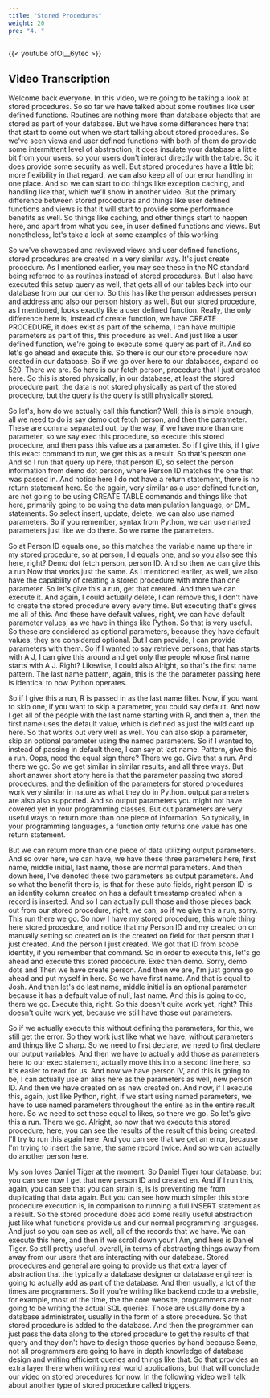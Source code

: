 ```yaml
---
title: "Stored Procedures"
weight: 20
pre: "4. "
---
```


{{< youtube ofOi__6ytec >}}

## Video Transcription

Welcome back everyone. In this video, we're going to be taking a look at stored procedures. So so far we have talked about some routines like user defined functions. Routines are nothing more than database objects that are stored as part of your database. But we have some differences here that that start to come out when we start talking about stored procedures. So we've seen views and user defined functions with both of them do provide some intermittent level of abstraction, it does insulate your database a little bit from your users, so your users don't interact directly with the table. So it does provide some security as well. But stored procedures have a little bit more flexibility in that regard, we can also keep all of our error handling in one place. And so we can start to do things like exception caching, and handling like that, which we'll show in another video. But the primary difference between stored procedures and things like user defined functions and views is that it will start to provide some performance benefits as well. So things like caching, and other things start to happen here, and apart from what you see, in user defined functions and views. But nonetheless, let's take a look at some examples of this working. 

So we've showcased and reviewed views and user defined functions, stored procedures are created in a very similar way. It's just create procedure. As I mentioned earlier, you may see these in the NC standard being referred to as routines instead of stored procedures. But I also have executed this setup query as well, that gets all of our tables back into our database from our our demo. So this has like the person addresses person and address and also our person history as well. But our stored procedure, as I mentioned, looks exactly like a user defined function. Really, the only difference here is, instead of create function, we have CREATE PROCEDURE, it does exist as part of the schema, I can have multiple parameters as part of this, this procedure as well. And just like a user defined function, we're going to execute some query as part of it. And so let's go ahead and execute this. So there is our our store procedure now created in our database. So if we go over here to our databases, expand cc 520. There we are. So here is our fetch person, procedure that I just created here. So this is stored physically, in our database, at least the stored procedure part, the data is not stored physically as part of the stored procedure, but the query is the query is still physically stored. 

So let's, how do we actually call this function? Well, this is simple enough, all we need to do is say demo dot fetch person, and then the parameter. These are comma separated out, by the way, if we have more than one parameter, so we say exec this procedure, so execute this stored procedure, and then pass this value as a parameter. So if I give this, if I give this exact command to run, we get this as a result. So that's person one. And so I run that query up here, that person ID, so select the person information from demo dot person, where Person ID matches the one that was passed in. And notice here I do not have a return statement, there is no return statement here. So the again, very similar as a user defined function, are not going to be using CREATE TABLE commands and things like that here, primarily going to be using the data manipulation language, or DML statements. So select insert, update, delete, we can also use named parameters. So if you remember, syntax from Python, we can use named parameters just like we do there. So we name the parameters. 

So at Person ID equals one, so this matches the variable name up there in my stored procedure, so at person, I d equals one, and so you also see this here, right? Demo dot fetch person, person ID. And so then we can give this a run Now that works just the same. As I mentioned earlier, as well, we also have the capability of creating a stored procedure with more than one parameter. So let's give this a run, get that created. And then we can execute it. And again, I could actually delete, I can remove this, I don't have to create the stored procedure every every time. But executing that's gives me all of this. And these have default values, right, we can have default parameter values, as we have in things like Python. So that is very useful. So these are considered as optional parameters, because they have default values, they are considered optional. But I can provide, I can provide parameters with them. So if I wanted to say retrieve persons, that has starts with A J, I can give this around and get only the people whose first name starts with A J. Right? Likewise, I could also Alright, so that's the first name pattern. The last name pattern, again, this is the the parameter passing here is identical to how Python operates. 

So if I give this a run, R is passed in as the last name filter. Now, if you want to skip one, if you want to skip a parameter, you could say default. And now I get all of the people with the last name starting with R, and then a, then the first name uses the default value, which is defined as just the wild card up here. So that works out very well as well. You can also skip a parameter, skip an optional parameter using the named parameters. So if I wanted to, instead of passing in default there, I can say at last name. Pattern, give this a run. Oops, need the equal sign there? There we go. Give that a run. And there we go. So we get similar in similar results, and all three ways. But short answer short story here is that the parameter passing two stored procedures, and the definition of the parameters for stored procedures work very similar in nature as what they do in Python. output parameters are also also supported. And so output parameters you might not have covered yet in your programming classes. But out parameters are very useful ways to return more than one piece of information. So typically, in your programming languages, a function only returns one value has one return statement. 

But we can return more than one piece of data utilizing output parameters. And so over here, we can have, we have these three parameters here, first name, middle initial, last name, those are normal parameters. And then down here, I've denoted these two parameters as output parameters. And so what the benefit there is, is that for these auto fields, right person ID is an identity column created on has a default timestamp created when a record is inserted. And so I can actually pull those and those pieces back out from our stored procedure, right, we can, so if we give this a run, sorry. This run there we go. So now I have my stored procedure, this whole thing here stored procedure, and notice that my Person ID and my created on on manually setting so created on is the created on field for that person that I just created. And the person I just created. We got that ID from scope identity, if you remember that command. So in order to execute this, let's go ahead and execute this stored procedure. Exec then demo. Sorry, demo dots and Then we have create person. And then we are, I'm just gonna go ahead and put myself in here. So we have first name. And that is equal to Josh. And then let's do last name, middle initial is an optional parameter because it has a default value of null, last name. And this is going to do, there we go. Execute this, right. So this doesn't quite work yet, right? This doesn't quite work yet, because we still have those out parameters. 

So if we actually execute this without defining the parameters, for this, we still get the error. So they work just like what we have, without parameters and things like C sharp. So we need to first declare, we need to first declare our output variables. And then we have to actually add those as parameters here to our exec statement, actually move this into a second line here, so it's easier to read for us. And now we have person IV, and this is going to be, I can actually use an alias here as the parameters as well, new person ID. And then we have created on as new created on. And now, if I execute this, again, just like Python, right, if we start using named parameters, we have to use named parameters throughout the entire as in the entire result here. So we need to set these equal to likes, so there we go. So let's give this a run. There we go. Alright, so now that we execute this stored procedure, here, you can see the results of the result of this being created. I'll try to run this again here. And you can see that we get an error, because I'm trying to insert the same, the same record twice. And so we can actually do another person here. 

My son loves Daniel Tiger at the moment. So Daniel Tiger tour database, but you can see now I get that new person ID and created en. And if I run this, again, you can see that you can strain is, is is preventing me from duplicating that data again. But you can see how much simpler this store procedure execution is, in comparison to running a full INSERT statement as a result. So the stored procedure does add some really useful abstraction just like what functions provide us and our normal programming languages. And just so you can see as well, all of the records that we have. We can execute this here, and then if we scroll down your I Am, and here is Daniel Tiger. So still pretty useful, overall, in terms of abstracting things away from away from our users that are interacting with our database. Stored procedures and general are going to provide us that extra layer of abstraction that the typically a database designer or database engineer is going to actually add as part of the database. And then usually, a lot of the times are programmers. So if you're writing like backend code to a website, for example, most of the time, the the core website, programmers are not going to be writing the actual SQL queries. Those are usually done by a database administrator, usually in the form of a store procedure. So that stored procedure is added to the database. And then the programmer can just pass the data along to the stored procedure to get the results of that query and they don't have to design those queries by hand because Some, not all programmers are going to have in depth knowledge of database design and writing efficient queries and things like that. So that provides an extra layer there when writing real world applications, but that will conclude our video on stored procedures for now. In the following video we'll talk about another type of stored procedure called triggers. 

